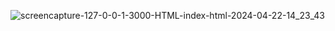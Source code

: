 ![screencapture-127-0-0-1-3000-HTML-index-html-2024-04-22-14_23_43](https://github.com/kanji2001/E-Commerce-Website/assets/153625398/ea4a9012-6c1a-49e1-903a-f02c7ad64f0f)
